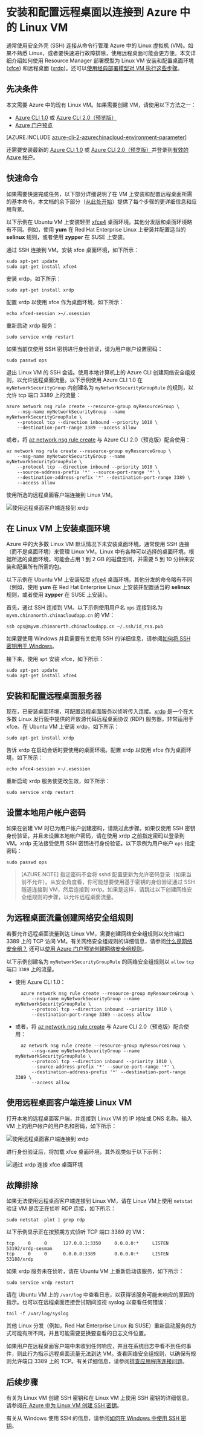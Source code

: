 <properties
    pageTitle="使用远程桌面连接到 Azure 中的 Linux VM | Azure"
    description="了解如何使用图形工具安装和配置远程桌面 (xrdp) 以连接到 Azure 中的 Linux VM"
    services="virtual-machines-linux"
    documentationcenter=""
    author="iainfoulds"
    manager="timlt"
    editor="" />
<tags
    ms.assetid=""
    ms.service="virtual-machines-linux"
    ms.workload="infrastructure-services"
    ms.tgt_pltfrm="vm-linux"
    ms.devlang="na"
    ms.topic="article"
    ms.date="12/08/2016"
    wacn.date="01/13/2017"
    ms.author="iainfou" />  


# 安装和配置远程桌面以连接到 Azure 中的 Linux VM
通常使用安全外壳 (SSH) 连接从命令行管理 Azure 中的 Linux 虚拟机 (VM)。如果不熟悉 Linux，或者要快速进行故障排除，使用远程桌面可能会更方便。本文详细介绍如何使用 Resource Manager 部署模型为 Linux VM 安装和配置桌面环境 ([xfce](https://www.xfce.org)) 和远程桌面 ([xrdp](http://www.xrdp.org))。还可以[使用经典部署模型对 VM 执行这些步骤](/documentation/articles/virtual-machines-linux-classic-remote-desktop/)。


## 先决条件
本文需要 Azure 中的现有 Linux VM。如果需要创建 VM，请使用以下方法之一：

- [Azure CLI 1.0](/documentation/articles/virtual-machines-linux-quick-create-cli-nodejs/) 或 [Azure CLI 2.0（预览版）](/documentation/articles/virtual-machines-linux-quick-create-cli/)
- [Azure 门户预览](/documentation/articles/virtual-machines-linux-quick-create-portal/)

[AZURE.INCLUDE [azure-cli-2-azurechinacloud-environment-parameter](../../includes/azure-cli-2-azurechinacloud-environment-parameter.md)]

还需要安装最新的 [Azure CLI 1.0](/documentation/articles/xplat-cli-install/) 或 [Azure CLI 2.0（预览版）](https://docs.microsoft.com/cli/azure/install-az-cli2)并登录到[有效的 Azure 帐户](/pricing/1rmb-trial/)。


## 快速命令
如果需要快速完成任务，以下部分详细说明了在 VM 上安装和配置远程桌面所需的基本命令。本文档的余下部分（[从此处开始](#install-graphical-environment-on-linux-vm)）提供了每个步骤的更详细信息和应用背景。

以下示例在 Ubuntu VM 上安装轻型 [xfce4](https://www.xfce.org/) 桌面环境。其他分发版和桌面环境略有不同。例如，使用 **yum** 在 Red Hat Enterprise Linux 上安装并配置适当的 **selinux** 规则，或者使用 **zypper** 在 SUSE 上安装。

通过 SSH 连接到 VM。安装 xfce 桌面环境，如下所示：

    sudo apt-get update
    sudo apt-get install xfce4

安装 xrdp，如下所示：

    sudo apt-get install xrdp

配置 xrdp 以使用 xfce 作为桌面环境，如下所示：

    echo xfce4-session >~/.xsession

重新启动 xrdp 服务：

    sudo service xrdp restart

如果当前仅使用 SSH 密钥进行身份验证，请为用户帐户设置密码：

    sudo passwd ops

退出 Linux VM 的 SSH 会话。使用本地计算机上的 Azure CLI 创建网络安全组规则，以允许远程桌面流量。以下示例使用 Azure CLI 1.0 在 `myNetworkSecurityGroup` 内创建名为 `myNetworkSecurityGroupRule` 的规则，以允许 tcp 端口 3389 上的流量：

    azure network nsg rule create --resource-group myResourceGroup \
        --nsg-name myNetworkSecurityGroup --name myNetworkSecurityGroupRule \
        --protocol tcp --direction inbound --priority 1010 \
        --destination-port-range 3389 --access allow

或者，将 [az network nsg rule create](https://docs.microsoft.com/cli/azure/network/nsg/rule#create) 与 Azure CLI 2.0（预览版）配合使用：

    az network nsg rule create --resource-group myResourceGroup \
        --nsg-name myNetworkSecurityGroup --name myNetworkSecurityGroupRule \
        --protocol tcp --direction inbound --priority 1010 \
        --source-address-prefix '*' --source-port-range '*' \
        --destination-address-prefix '*' --destination-port-range 3389 \
        --access allow

使用所选的远程桌面客户端连接到 Linux VM。

![使用远程桌面客户端连接到 xrdp](./media/virtual-machines-linux-use-remote-desktop/remote-desktop-client.png)  


## <a name="install-graphical-environment-on-linux-vm"></a> 在 Linux VM 上安装桌面环境
Azure 中的大多数 Linux VM 默认情况下未安装桌面环境。通常使用 SSH 连接（而不是桌面环境）来管理 Linux VM。Linux 中有各种可以选择的桌面环境。根据所选的桌面环境，可能会占用 1 到 2 GB 的磁盘空间，并需要 5 到 10 分钟来安装和配置所有所需的包。

以下示例在 Ubuntu VM 上安装轻型 [xfce4](https://www.xfce.org/) 桌面环境。其他分发的命令略有不同（例如，使用 **yum** 在 Red Hat Enterprise Linux 上安装并配置适当的 **selinux** 规则，或者使用 **zypper** 在 SUSE 上安装）。

首先，通过 SSH 连接到 VM。以下示例使用用户名 `ops` 连接到名为 `myvm.chinanorth.chinacloudapp.cn` 的 VM：

    ssh ops@myvm.chinanorth.chinacloudapp.cn ~/.ssh/id_rsa.pub

如果要使用 Windows 并且需要有关使用 SSH 的详细信息，请参阅[如何将 SSH 密钥用于 Windows](/documentation/articles/virtual-machines-linux-ssh-from-windows/)。

接下来，使用 `apt` 安装 xfce，如下所示：

    sudo apt-get update
    sudo apt-get install xfce4

## 安装和配置远程桌面服务器
现在，已安装桌面环境，可配置远程桌面服务以侦听传入连接。[xrdp](http://www.xrdp.org/) 是一个在大多数 Linux 发行版中提供的开放源代码远程桌面协议 (RDP) 服务器，非常适用于 xfce。在 Ubuntu VM 上安装 xrdp，如下所示：

    sudo apt-get install xrdp

告诉 xrdp 在启动会话时要使用的桌面环境。配置 xrdp 以使用 xfce 作为桌面环境，如下所示：

    echo xfce4-session >~/.xsession

重新启动 xrdp 服务使更改生效，如下所示：

    sudo service xrdp restart

## 设置本地用户帐户密码
如果在创建 VM 时已为用户帐户创建密码，请跳过此步骤。如果仅使用 SSH 密钥身份验证，并且未设置本地帐户密码，请在使用 xrdp 之前指定密码以登录到 VM。xrdp 无法接受使用 SSH 密钥进行身份验证。以下示例为用户帐户 `ops` 指定密码：

    sudo passwd ops

> [AZURE.NOTE]
指定密码不会将 sshd 配置更新为允许密码登录（如果当前不允许）。从安全角度看，你可能想要使用基于密钥的身份验证通过 SSH 隧道连接到 VM，然后连接到 xrdp。如果是这样，请跳过以下创建网络安全组规则的步骤，以允许远程桌面流量。


## 为远程桌面流量创建网络安全组规则
若要允许远程桌面流量到达 Linux VM，需要创建网络安全组规则以允许端口 3389 上的 TCP 访问 VM。有关网络安全组规则的详细信息，请参阅[什么是网络安全组？](/documentation/articles/virtual-networks-nsg/) 还可以[使用 Azure 门户预览创建网络安全组规则](/documentation/articles/virtual-machines-windows-nsg-quickstart-portal/)。

以下示例创建名为 `myNetworkSecurityGroupRule` 的网络安全组规则以 `allow` `tcp` 端口 `3389` 上的流量。

- 使用 Azure CLI 1.0：

        azure network nsg rule create --resource-group myResourceGroup \
            --nsg-name myNetworkSecurityGroup --name myNetworkSecurityGroupRule \
            --protocol tcp --direction inbound --priority 1010 \
            --destination-port-range 3389 --access allow

- 或者，将 [az network nsg rule create](https://docs.microsoft.com/cli/azure/network/nsg/rule#create) 与 Azure CLI 2.0（预览版）配合使用：

        az network nsg rule create --resource-group myResourceGroup \
            --nsg-name myNetworkSecurityGroup --name myNetworkSecurityGroupRule \
            --protocol tcp --direction inbound --priority 1010 \
            --source-address-prefix '*' --source-port-range '*' \
            --destination-address-prefix '*' --destination-port-range 3389 \
            --access allow

## 使用远程桌面客户端连接 Linux VM
打开本地的远程桌面客户端，并连接到 Linux VM 的 IP 地址或 DNS 名称。输入 VM 上的用户帐户的用户名和密码，如下所示：

![使用远程桌面客户端连接到 xrdp](./media/virtual-machines-linux-use-remote-desktop/remote-desktop-client.png)  


进行身份验证后，将加载 xfce 桌面环境，其外观类似于以下示例：

![通过 xrdp 连接 xfce 桌面环境](./media/virtual-machines-linux-use-remote-desktop/xfce-desktop-environment.png)  



## 故障排除
如果无法使用远程桌面客户端连接到 Linux VM，请在 Linux VM上使用 `netstat` 验证 VM 是否正在侦听 RDP 连接，如下所示：

    sudo netstat -plnt | grep rdp

以下示例显示正在按预期方式侦听 TCP 端口 3389 的 VM：

    tcp     0     0      127.0.0.1:3350     0.0.0.0:*     LISTEN     53192/xrdp-sesman
    tcp     0     0      0.0.0.0:3389       0.0.0.0:*     LISTEN     53188/xrdp

如果 xrdp 服务未在侦听，请在 Ubuntu VM 上重新启动该服务，如下所示：

    sudo service xrdp restart

请在 Ubuntu VM 上的 `/var/log` 中查看日志，以获得该服务可能未响应的原因的指示。也可以在远程桌面连接尝试期间监视 syslog 以查看任何错误：

    tail -f /var/log/syslog

其他 Linux 分发（例如，Red Hat Enterprise Linux 和 SUSE）重新启动服务的方式可能有所不同，并且可能需要更换要查看的日志文件位置。

如果用户在远程桌面客户端中未收到任何响应，并且在系统日志中看不到任何事件，则此行为指示远程桌面流量无法到达 VM。查看网络安全组规则，以确保有规则允许端口 3389 上的 TCP。有关详细信息，请参阅[排查应用程序连接问题](/documentation/articles/virtual-machines-linux-troubleshoot-app-connection/)。


## 后续步骤
有关为 Linux VM 创建 SSH 密钥和在 Linux VM 上使用 SSH 密钥的详细信息，请参阅[在 Azure 中为 Linux VM 创建 SSH 密钥](/documentation/articles/virtual-machines-linux-mac-create-ssh-keys/)。

有关从 Windows 使用 SSH 的信息，请参阅[如何在 Windows 中使用 SSH 密钥](/documentation/articles/virtual-machines-linux-ssh-from-windows/)。

<!---HONumber=Mooncake_0109_2017-->